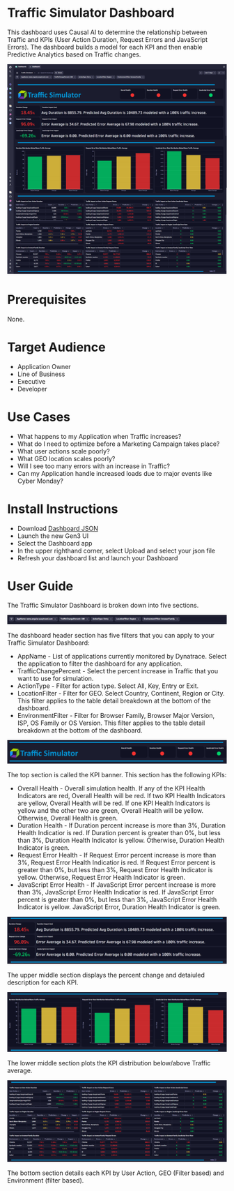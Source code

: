 # Traffic Simulator Dashboard
This dashboard uses Causal AI to determine the relationship between Traffic and KPIs (User Action Duration, Request Errors and JavaScript Errors). The dashboard builds a model for each KPI and then enable Predictive Analytics based on Traffic changes.

![Traffic Simulator Dashboard](TrafficSimulator.png)

# Prerequisites

None.

# Target Audience

- Application Owner
- Line of Business
- Executive
- Developer

# Use Cases

- What happens to my Application when Traffic increases?
- What do I need to optimize before a Marketing Campaign takes place?
- What user actions scale poorly?
- What GEO location scales poorly?
- Will I see too many errors with an increase in Traffic?
- Can my Application handle increased loads due to major events like Cyber Monday?
  
# Install Instructions

- Download [Dashboard JSON](https://github.com/TechShady/Dynatrace-Dashboards-Gen3/blob/main/Traffic%20Simulator.json)
- Launch the new Gen3 UI
- Select the Dashboard app
- In the upper righthand corner, select Upload and select your json file
- Refresh your dashboard list and launch your Dashboard

# User Guide

The Traffic Simulator Dashboard is broken down into five sections.

![Traffic Simulator Dashboard](TrafficSimulator-0.png)

The dashboard header section has five filters that you can apply to your Traffic Simulator Dashboard:
- AppName - List of applications currently monitored by Dynatrace. Select the application to filter the dashboard for any application. 
- TrafficChangePercent - Select the percent increase in Traffic that you want to use for simulation.
- ActionType - Filter for action type. Select All, Key, Entry or Exit.
- LocationFilter - Filter for GEO. Select Country, Continent, Region or City. This filter applies to the table detail breakdown at the bottom of the dashboard.
- EnvironmentFilter - Filter for Browser Family, Browser Major Version, ISP, OS Family or OS Version.  This filter applies to the table detail breakdown at the bottom of the dashboard.
  
![Traffic Simulator Dashboard](TrafficSimulator-1.png)

The top section is called the KPI banner. This section has the following KPIs:

- Overall Health - Overall simulation health. If any of the KPI Health Indicators are red, Overall Health will be red. If two KPI Health Indicators are yellow, Overall Health will be red. If one KPI Health Indicators is yellow and the other two are green, Overall Health will be yellow. Otherwise, Overall Health is green.
- Duration Health - If Duration percent increase is more than 3%, Duration Health Indicatior is red. If Duration percent is greater than 0%, but less than 3%, Duration Health Indicator is yellow. Otherwise, Duration Health Indicator is green.
- Request Error Health - If Request Error percent increase is more than 3%, Request Error Health Indicatior is red. If Request Error percent is greater than 0%, but less than 3%, Request Error Health Indicator is yellow. Otherwise, Request Error Health Indicator is green.
- JavaScript Error Health - If JavaScript Error percent increase is more than 3%, JavaScript Error Health Indicatior is red. If JavaScript Error percent is greater than 0%, but less than 3%, JavaScript Error Health Indicator is yellow. JavaScript Error, Duration Health Indicator is green.

![Traffic Simulator Dashboard](TrafficSimulator-2.png)

The upper middle section displays the percent change and detaiuled description for each KPI. 

![Traffic Simulator Dashboard](TrafficSimulator-3.png)

The lower middle section plots the KPI distribution below/above Traffic average.

![Traffic Simulator Dashboard](TrafficSimulator-4.png)

The bottom section details each KPI by User Action, GEO (Filter based) and Environment (filter based).
